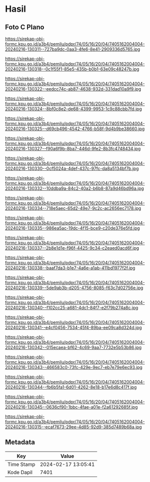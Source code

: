 # Hasil

## Foto C Plano

https://sirekap-obj-formc.kpu.go.id/a3b4/pemilu/pdpr/74/05/16/20/04/7405162004004-20240216-130311--727ba9dc-0aa3-4fe6-8e41-2909336d5765.jpg

https://sirekap-obj-formc.kpu.go.id/a3b4/pemilu/pdpr/74/05/16/20/04/7405162004004-20240216-130318--0c1f55f1-85e5-435b-b0b1-63e09c48247b.jpg

https://sirekap-obj-formc.kpu.go.id/a3b4/pemilu/pdpr/74/05/16/20/04/7405162004004-20240216-130322--eedcc74c-ab87-4638-932d-331dad10a9f9.jpg

https://sirekap-obj-formc.kpu.go.id/a3b4/pemilu/pdpr/74/05/16/20/04/7405162004004-20240216-130324--8bf0c8e2-de68-4399-9953-1c9c88cbb7fd.jpg

https://sirekap-obj-formc.kpu.go.id/a3b4/pemilu/pdpr/74/05/16/20/04/7405162004004-20240216-130325--d69cb496-4542-4766-b58f-9d4b9be38660.jpg

https://sirekap-obj-formc.kpu.go.id/a3b4/pemilu/pdpr/74/05/16/20/04/7405162004004-20240216-130327--f90a6f9b-8ba7-446d-9fe2-8b3fc4748434.jpg

https://sirekap-obj-formc.kpu.go.id/a3b4/pemilu/pdpr/74/05/16/20/04/7405162004004-20240216-130330--0cf5024a-4def-437c-97fc-da8a5134bf7b.jpg

https://sirekap-obj-formc.kpu.go.id/a3b4/pemilu/pdpr/74/05/16/20/04/7405162004004-20240216-130332--10ddba9a-84c2-40a2-b6b8-87a9d46bd96a.jpg

https://sirekap-obj-formc.kpu.go.id/a3b4/pemilu/pdpr/74/05/16/20/04/7405162004004-20240216-130334--718e5aec-65d2-49e7-9c2c-ac2656ec7178.jpg

https://sirekap-obj-formc.kpu.go.id/a3b4/pemilu/pdpr/74/05/16/20/04/7405162004004-20240216-130335--986ea5ac-19dc-4f15-bce9-c20de376e5fd.jpg

https://sirekap-obj-formc.kpu.go.id/a3b4/pemilu/pdpr/74/05/16/20/04/7405162004004-20240216-130337--2b8e1d1e-f96f-4425-9c34-c2eaed0acd6f.jpg

https://sirekap-obj-formc.kpu.go.id/a3b4/pemilu/pdpr/74/05/16/20/04/7405162004004-20240216-130338--baaf7da3-b1e7-4a6e-a1ab-411bd1977f2f.jpg

https://sirekap-obj-formc.kpu.go.id/a3b4/pemilu/pdpr/74/05/16/20/04/7405162004004-20240216-130339--5de9ab3b-d205-4756-8085-f63c7d02756e.jpg

https://sirekap-obj-formc.kpu.go.id/a3b4/pemilu/pdpr/74/05/16/20/04/7405162004004-20240216-130340--f102cc25-a681-4dc1-84f7-e2f79b274a8c.jpg

https://sirekap-obj-formc.kpu.go.id/a3b4/pemilu/pdpr/74/05/16/20/04/7405162004004-20240216-130341--e4cf0456-7534-45f4-89ba-ee09ca8d324d.jpg

https://sirekap-obj-formc.kpu.go.id/a3b4/pemilu/pdpr/74/05/16/20/04/7405162004004-20240216-130342--015ecaea-bf62-4c69-9aa7-7732e5b53b86.jpg

https://sirekap-obj-formc.kpu.go.id/a3b4/pemilu/pdpr/74/05/16/20/04/7405162004004-20240216-130343--466583c0-73fc-429e-9ec7-eb7e79e6ec93.jpg

https://sirekap-obj-formc.kpu.go.id/a3b4/pemilu/pdpr/74/05/16/20/04/7405162004004-20240216-130344--fb6b5fa1-6d01-4262-8e18-b17e6d8c417f.jpg

https://sirekap-obj-formc.kpu.go.id/a3b4/pemilu/pdpr/74/05/16/20/04/7405162004004-20240216-130345--0636cf90-1bbc-4fae-a01e-f2a61292685f.jpg

https://sirekap-obj-formc.kpu.go.id/a3b4/pemilu/pdpr/74/05/16/20/04/7405162004004-20240216-130315--ecaf7673-29ee-4d85-92d9-385d7489b68a.jpg


## Metadata

| Key        | Value               |
| ---------- | ------------------- |
| Time Stamp | 2024-02-17 13:05:41 |
| Kode Dapil | 7401                |



